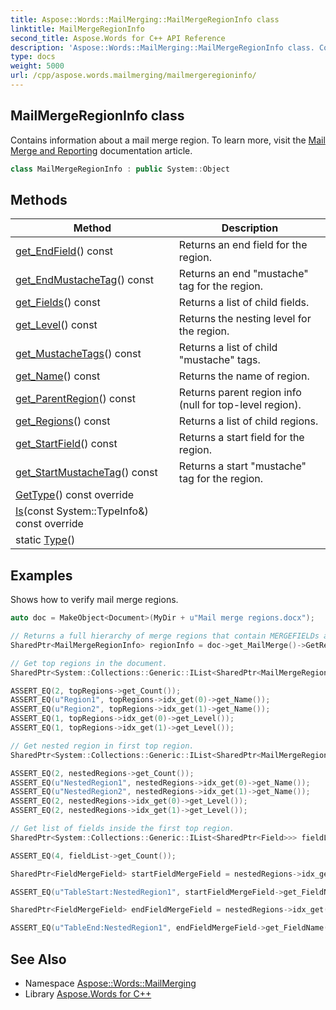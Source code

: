 ```yaml
---
title: Aspose::Words::MailMerging::MailMergeRegionInfo class
linktitle: MailMergeRegionInfo
second_title: Aspose.Words for C++ API Reference
description: 'Aspose::Words::MailMerging::MailMergeRegionInfo class. Contains information about a mail merge region. To learn more, visit the  documentation article in C++.'
type: docs
weight: 5000
url: /cpp/aspose.words.mailmerging/mailmergeregioninfo/
---
```

## MailMergeRegionInfo class


Contains information about a mail merge region. To learn more, visit the [Mail Merge and Reporting](https://docs.aspose.com/words/cpp/mail-merge-and-reporting/) documentation article.

```cpp
class MailMergeRegionInfo : public System::Object
```

## Methods

| Method | Description |
| --- | --- |
| [get_EndField](./get_endfield/)() const | Returns an end field for the region. |
| [get_EndMustacheTag](./get_endmustachetag/)() const | Returns an end "mustache" tag for the region. |
| [get_Fields](./get_fields/)() const | Returns a list of child fields. |
| [get_Level](./get_level/)() const | Returns the nesting level for the region. |
| [get_MustacheTags](./get_mustachetags/)() const | Returns a list of child "mustache" tags. |
| [get_Name](./get_name/)() const | Returns the name of region. |
| [get_ParentRegion](./get_parentregion/)() const | Returns parent region info (null for top-level region). |
| [get_Regions](./get_regions/)() const | Returns a list of child regions. |
| [get_StartField](./get_startfield/)() const | Returns a start field for the region. |
| [get_StartMustacheTag](./get_startmustachetag/)() const | Returns a start "mustache" tag for the region. |
| [GetType](./gettype/)() const override |  |
| [Is](./is/)(const System::TypeInfo\&) const override |  |
| static [Type](./type/)() |  |

## Examples



Shows how to verify mail merge regions. 
```cpp
auto doc = MakeObject<Document>(MyDir + u"Mail merge regions.docx");

// Returns a full hierarchy of merge regions that contain MERGEFIELDs available in the document.
SharedPtr<MailMergeRegionInfo> regionInfo = doc->get_MailMerge()->GetRegionsHierarchy();

// Get top regions in the document.
SharedPtr<System::Collections::Generic::IList<SharedPtr<MailMergeRegionInfo>>> topRegions = regionInfo->get_Regions();

ASSERT_EQ(2, topRegions->get_Count());
ASSERT_EQ(u"Region1", topRegions->idx_get(0)->get_Name());
ASSERT_EQ(u"Region2", topRegions->idx_get(1)->get_Name());
ASSERT_EQ(1, topRegions->idx_get(0)->get_Level());
ASSERT_EQ(1, topRegions->idx_get(1)->get_Level());

// Get nested region in first top region.
SharedPtr<System::Collections::Generic::IList<SharedPtr<MailMergeRegionInfo>>> nestedRegions = topRegions->idx_get(0)->get_Regions();

ASSERT_EQ(2, nestedRegions->get_Count());
ASSERT_EQ(u"NestedRegion1", nestedRegions->idx_get(0)->get_Name());
ASSERT_EQ(u"NestedRegion2", nestedRegions->idx_get(1)->get_Name());
ASSERT_EQ(2, nestedRegions->idx_get(0)->get_Level());
ASSERT_EQ(2, nestedRegions->idx_get(1)->get_Level());

// Get list of fields inside the first top region.
SharedPtr<System::Collections::Generic::IList<SharedPtr<Field>>> fieldList = topRegions->idx_get(0)->get_Fields();

ASSERT_EQ(4, fieldList->get_Count());

SharedPtr<FieldMergeField> startFieldMergeField = nestedRegions->idx_get(0)->get_StartField();

ASSERT_EQ(u"TableStart:NestedRegion1", startFieldMergeField->get_FieldName());

SharedPtr<FieldMergeField> endFieldMergeField = nestedRegions->idx_get(0)->get_EndField();

ASSERT_EQ(u"TableEnd:NestedRegion1", endFieldMergeField->get_FieldName());
```

## See Also

* Namespace [Aspose::Words::MailMerging](../)
* Library [Aspose.Words for C++](../../)
